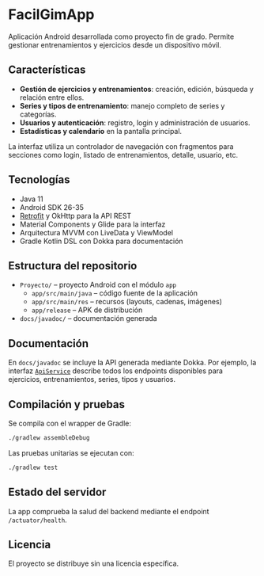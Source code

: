 # FacilGimApp

Aplicación Android desarrollada como proyecto fin de grado. Permite gestionar entrenamientos y ejercicios desde un dispositivo móvil.

## Características
- **Gestión de ejercicios y entrenamientos**: creación, edición, búsqueda y relación entre ellos.
- **Series y tipos de entrenamiento**: manejo completo de series y categorías.
- **Usuarios y autenticación**: registro, login y administración de usuarios.
- **Estadísticas y calendario** en la pantalla principal.

La interfaz utiliza un controlador de navegación con fragmentos para secciones como login, listado de entrenamientos, detalle, usuario, etc.

## Tecnologías
- Java 11
- Android SDK 26-35
- [Retrofit](https://square.github.io/retrofit/) y OkHttp para la API REST
- Material Components y Glide para la interfaz
- Arquitectura MVVM con LiveData y ViewModel
- Gradle Kotlin DSL con Dokka para documentación

## Estructura del repositorio
- `Proyecto/` – proyecto Android con el módulo `app`
  - `app/src/main/java` – código fuente de la aplicación
  - `app/src/main/res` – recursos (layouts, cadenas, imágenes)
  - `app/release` – APK de distribución
- `docs/javadoc/` – documentación generada

## Documentación
En `docs/javadoc` se incluye la API generada mediante Dokka. Por ejemplo, la interfaz [`ApiService`](docs/javadoc/com/proyecto/facilgimapp/network/ApiService.html) describe todos los endpoints disponibles para ejercicios, entrenamientos, series, tipos y usuarios.

## Compilación y pruebas
Se compila con el wrapper de Gradle:

```bash
./gradlew assembleDebug
```

Las pruebas unitarias se ejecutan con:

```bash
./gradlew test
```

## Estado del servidor
La app comprueba la salud del backend mediante el endpoint `/actuator/health`.


## Licencia
El proyecto se distribuye sin una licencia específica.
